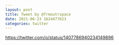 ```yaml
--- 
layout: post 
title: Tweet by @frmoutrspace 
date: 2021-06-23 1624477623 
categories: twitter 
--- 
```

https://twitter.com/o/status/1407786940234149896